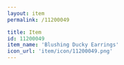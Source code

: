```yaml
---
layout: item
permalink: /11200049

title: Item
id: 11200049
item_name: 'Blushing Ducky Earrings'
icon_url: 'item/icon/11200049.png'
---
```

